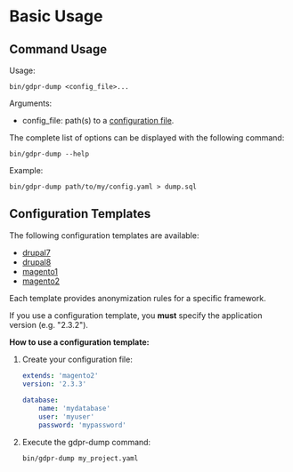 # Basic Usage

## Command Usage

Usage:

```
bin/gdpr-dump <config_file>...
```

Arguments:

- config_file: path(s) to a [configuration file](02-configuration.md).

The complete list of options can be displayed with the following command:

```
bin/gdpr-dump --help
```

Example:

```
bin/gdpr-dump path/to/my/config.yaml > dump.sql
```

## Configuration Templates

The following configuration templates are available:

- [drupal7](app/config/templates/drupal7.yaml)
- [drupal8](app/config/templates/drupal8.yaml)
- [magento1](app/config/templates/magento1.yaml)
- [magento2](app/config/templates/magento2.yaml)

Each template provides anonymization rules for a specific framework.

If you use a configuration template, you **must** specify the application version (e.g. "2.3.2").

**How to use a configuration template:**

1. Create your configuration file:

    ```yaml
    extends: 'magento2'
    version: '2.3.3'
  
    database:
        name: 'mydatabase'
        user: 'myuser'
        password: 'mypassword'
    ```

2. Execute the gdpr-dump command:

    ```
    bin/gdpr-dump my_project.yaml
    ```
